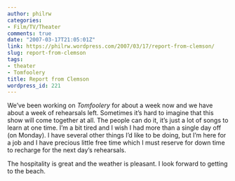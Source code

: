 ```yaml
---
author: philrw
categories:
- Film/TV/Theater
comments: true
date: "2007-03-17T21:05:01Z"
link: https://philrw.wordpress.com/2007/03/17/report-from-clemson/
slug: report-from-clemson
tags:
- theater
- Tomfoolery
title: Report from Clemson
wordpress_id: 221
---
```


We’ve been working on _Tomfoolery_ for about a week now and we have about a week of rehearsals left. Sometimes it’s hard to imagine that this show will come together at all. The people can do it, it’s just a lot of songs to learn at one time. I’m a bit tired and I wish I had more than a single day off (on Monday). I have several other things I’d like to be doing, but I’m here for a job and I have precious little free time which I must reserve for down time to recharge for the next day’s rehearsals.

The hospitality is great and the weather is pleasant. I look forward to getting to the beach.
